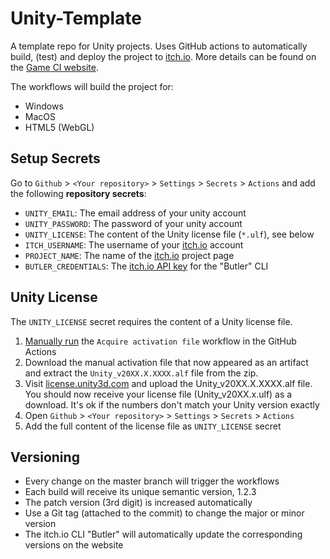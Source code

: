 # Unity-Template
A template repo for Unity projects. 
Uses GitHub actions to automatically build, (test) and deploy the project to [itch.io](https://itch.io/).
More details can be found on the [Game CI website](https://game.ci/docs/github/getting-started).

The workflows will build the project for:
* Windows
* MacOS
* HTML5 (WebGL)

## Setup Secrets
Go to `Github` > `<Your repository>` > `Settings` > `Secrets` > `Actions` and add the following **repository secrets**:
* `UNITY_EMAIL`: The email address of your unity account 
* `UNITY_PASSWORD`: The password of your unity account
* `UNITY_LICENSE`: The content of the Unity license file (`*.ulf`), see below 
* `ITCH_USERNAME`: The username of your [itch.io](https://itch.io/) account
* `PROJECT_NAME`: The name of the [itch.io](https://itch.io/) project page 
* `BUTLER_CREDENTIALS`: The [itch.io API key](https://itch.io/user/settings/api-keys) for the "Butler" CLI

## Unity License
The `UNITY_LICENSE` secret requires the content of a Unity license file.
1. [Manually run](https://docs.github.com/en/actions/managing-workflow-runs/manually-running-a-workflow) the `Acquire activation file` workflow in the GitHub Actions
1. Download the manual activation file that now appeared as an artifact and extract the `Unity_v20XX.X.XXXX.alf` file from the zip.
1. Visit [license.unity3d.com](https://license.unity3d.com/manual) and upload the Unity_v20XX.X.XXXX.alf file. You should now receive your license file (Unity_v20XX.x.ulf) as a download. It's ok if the numbers don't match your Unity version exactly
1. Open `Github` > `<Your repository>` > `Settings` > `Secrets` > `Actions` 
1. Add the full content of the license file as `UNITY_LICENSE` secret

## Versioning
* Every change on the master branch will trigger the workflows 
* Each build will receive its unique semantic version, 1.2.3
* The patch version (3rd digit) is increased automatically
* Use a Git tag (attached to the commit) to change the major or minor version
* The itch.io CLI "Butler" will automatically update the corresponding versions on the website
